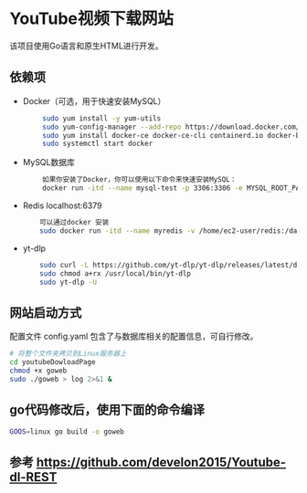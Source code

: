 # YouTube视频下载网站

  
  
  该项目使用Go语言和原生HTML进行开发。

## 依赖项
  - Docker（可选，用于快速安装MySQL）
  ```bash
          sudo yum install -y yum-utils
          sudo yum-config-manager --add-repo https://download.docker.com/linux/centos/docker-ce.repo    
          sudo yum install docker-ce docker-ce-cli containerd.io docker-buildx-plugin docker-compose-plugin
          sudo systemctl start docker
  ```
  - MySQL数据库
  ```bash
          如果你安装了Docker，你可以使用以下命令来快速安装MySQL：
          docker run -itd --name mysql-test -p 3306:3306 -e MYSQL_ROOT_PASSWORD=123456 mysql
  ```
      
  - Redis localhost:6379
    ```bash
        可以通过docker 安装
        sudo docker run -itd --name myredis -v /home/ec2-user/redis:/data -p 6379:6379 redis
    ```
  - yt-dlp 
    ```bash
        sudo curl -L https://github.com/yt-dlp/yt-dlp/releases/latest/download/yt-dlp -o /usr/local/bin/yt-dlp
        sudo chmod a+rx /usr/local/bin/yt-dlp
        sudo yt-dlp -U
    ```

## 网站启动方式
  配置文件 config.yaml 包含了与数据库相关的配置信息，可自行修改。
  
  ```bash
  # 将整个文件夹拷贝到Linux服务器上
  cd youtubeDowloadPage
  chmod +x goweb 
  sudo ./goweb > log 2>&1 &
  ```

## go代码修改后，使用下面的命令编译

  ```bash
  GOOS=linux go build -o goweb
  ```
## 参考 https://github.com/develon2015/Youtube-dl-REST
